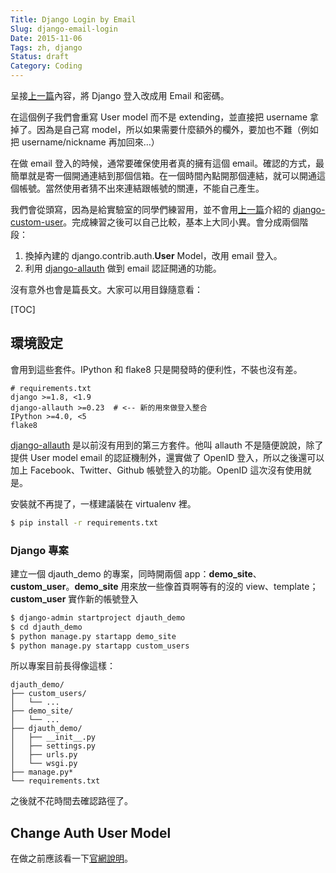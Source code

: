 ```yaml
---
Title: Django Login by Email
Slug: django-email-login
Date: 2015-11-06
Tags: zh, django
Status: draft
Category: Coding
---
```


呈接[上一篇]內容，將 Django 登入改成用 Email 和密碼。

在這個例子我們會重寫 User model 而不是 extending，並直接把 username 拿掉了。因為是自己寫 model，所以如果需要什麼額外的欄外，要加也不難（例如把 username/nickname 再加回來…）

在做 email 登入的時候，通常要確保使用者真的擁有這個 email。確認的方式，最簡單就是寄一個開通連結到那個信箱。在一個時間內點開那個連結，就可以開通這個帳號。當然使用者猜不出來連結跟帳號的關連，不能自己產生。

我們會從頭寫，因為是給實驗室的同學們練習用，並不會用[上一篇]介紹的 [django-custom-user]。完成練習之後可以自己比較，基本上大同小異。會分成兩個階段：

1. 換掉內建的 django.contrib.auth.**User** Model，改用 email 登入。
2. 利用 [django-allauth] 做到 email 認証開通的功能。

沒有意外也會是篇長文。大家可以用目錄隨意看：

[TOC]

[上一篇]: {filename}../2015-11/1104_django_custom_user.md
[django-custom-user]: https://github.com/jcugat/django-custom-user
[django-allauth]:http://www.intenct.nl/projects/django-allauth/


## 環境設定

會用到這些套件。IPython 和 flake8 只是開發時的便利性，不裝也沒有差。

```
# requirements.txt
django >=1.8, <1.9
django-allauth >=0.23  # <-- 新的用來做登入整合
IPython >=4.0, <5
flake8
```

[django-allauth] 是以前沒有用到的第三方套件。他叫 allauth 不是隨便說說，除了提供 User model email 的認証機制外，還實做了 OpenID 登入，所以之後還可以加上 Facebook、Twitter、Github 帳號登入的功能。OpenID 這次沒有使用就是。

安裝就不再提了，一樣建議裝在 virtualenv 裡。

```bash
$ pip install -r requirements.txt
```

### Django 專案

建立一個 djauth_demo 的專案，同時開兩個 app：**demo_site**、**custom_user**。**demo_site** 用來放一些像首頁啊等有的沒的 view、template；**custom_user** 實作新的帳號登入

```bash 
$ django-admin startproject djauth_demo
$ cd djauth_demo
$ python manage.py startapp demo_site
$ python manage.py startapp custom_users
```

所以專案目前長得像這樣：

```tree
djauth_demo/
├── custom_users/
│   └── ...
├── demo_site/
│   └── ...
├── djauth_demo/
│   ├── __init__.py
│   ├── settings.py
│   ├── urls.py
│   └── wsgi.py
├── manage.py*
└── requirements.txt
```

之後就不花時間去確認路徑了。


## Change Auth User Model

在做之前應該看一下[官網說明](https://docs.djangoproject.com/en/1.8/topics/auth/customizing/#specifying-a-custom-user-model)。
